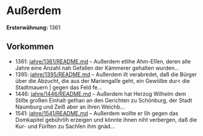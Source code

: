 # Außerdem

**Ersterwähnung:** 1361

## Vorkommen
- 1361: [jahre/1361/README.md](../jahre/1361/README.md) – Außerdem etlihe Ahm-Eſſen, deren alle Jahre eine
Anzahl nah Gefallen der Kämmerer gehalten wurden...
- 1395: [jahre/1395/README.md](../jahre/1395/README.md) – Außerdem iſt
verabredet, daß die Bürger über die Abzucht, die aus der
Mariengaſſe geht, ein Gewölbe dur< die Stadtmauern |
gegen das Feld fe...
- 1446: [jahre/1446/README.md](../jahre/1446/README.md) – Außerdem hat Herzog Wilhelm dem Stiſte großen
Einhalt gethan an den Gerichten zu Schönburg, der
Stadt Naumburg und Zeiß aber an ihren Weichb...
- 1541: [jahre/1541/README.md](../jahre/1541/README.md) – Außerdem wollte er ſih gegen das Domkapitel gebührlih
erzeigen und könnte ihnen niht verbergen, daß die Kur-
und Fürſten zu Sachſen ihm gnäd...
